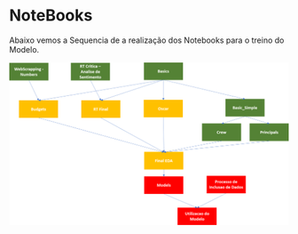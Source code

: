 # NoteBooks

Abaixo vemos a Sequencia de a realização dos Notebooks para o treino do Modelo.

![](https://github.com/AndreaFilgas/DataACME/blob/master/Imagens/Picture1.png)
